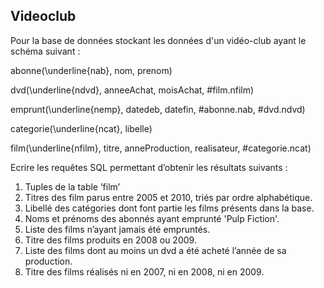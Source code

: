 ## Videoclub

Pour la base de données stockant les données d'un vidéo-club ayant le schéma suivant :

abonne(\underline{nab}, nom, prenom)

dvd(\underline{ndvd}, anneeAchat, moisAchat, #film.nfilm)

emprunt(\underline{nemp}, datedeb, datefin, #abonne.nab, #dvd.ndvd)

categorie(\underline{ncat}, libelle)

film(\underline{nfilm}, titre, anneProduction, realisateur, #categorie.ncat)

Ecrire les requêtes SQL permettant d’obtenir les résultats suivants :

1. Tuples de la table ’film’
2. Titres des film parus entre 2005 et 2010, triés par ordre alphabétique.
3. Libellé des catégories dont font partie les films présents dans la base.
4. Noms et prénoms des abonnés ayant emprunté 'Pulp Fiction'.
5. Liste des films n’ayant jamais été empruntés.
6. Titre des films produits en 2008 ou 2009.
7. Liste des films dont au moins un dvd a été acheté l’année de sa production.
8. Titre des films réalisés ni en 2007, ni en 2008, ni en 2009.